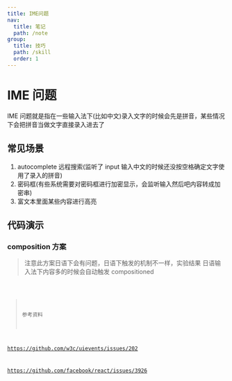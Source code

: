 ```yaml
---
title: IME问题
nav:
  title: 笔记
  path: /note
group:
  title: 技巧
  path: /skill
  order: 1
---
```


# IME 问题

IME 问题就是指在一些输入法下(比如中文)录入文字的时候会先是拼音，某些情况下会把拼音当做文字直接录入进去了

## 常见场景

1. autocomplete 远程搜索(监听了 input 输入中文的时候还没按空格确定文字使用了录入的拼音)
2. 密码框(有些系统需要对密码框进行加密显示，会监听输入然后吧内容转成加密串)
3. 富文本里面某些内容进行高亮

## 代码演示

### composition 方案

> 注意此方案日语下会有问题，日语下触发的机制不一样，实验结果 日语输入法下内容多的时候会自动触发 compositioned

<code src="./demo/demo1.tsx" />

> 参考资料

https://github.com/w3c/uievents/issues/202

https://github.com/facebook/react/issues/3926
